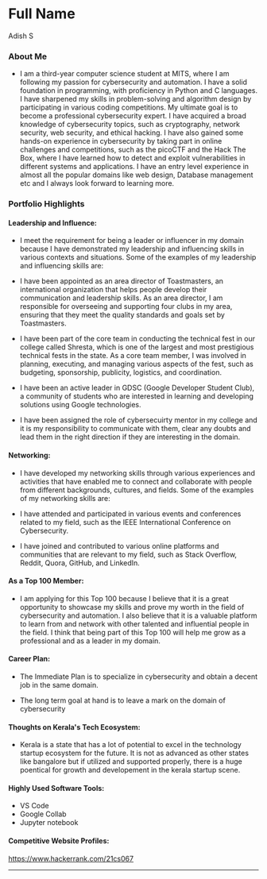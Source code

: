 # Full Name 
Adish S
### About Me

- I am a third-year computer science student at MITS, where I am following my passion for cybersecurity and automation. I have a solid foundation in programming, with proficiency in Python and C languages. I have sharpened my skills in problem-solving and algorithm design by participating in various coding competitions. My ultimate goal is to become a professional cybersecurity expert. I have acquired a broad knowledge of cybersecurity topics, such as cryptography, network security, web security, and ethical hacking. I have also gained some hands-on experience in cybersecurity by taking part in online challenges and competitions, such as the picoCTF and the Hack The Box, where I have learned how to detect and exploit vulnerabilities in different systems and applications. I have an entry level experience in almost all the popular domains like web design, Database management etc and I always look forward to learning more.


### Portfolio Highlights

#### Leadership and Influence: 

- I meet the requirement for being a leader or influencer in my domain because I have demonstrated my leadership and influencing skills in various contexts and situations. Some of the examples of my leadership and influencing skills are:

- I have been appointed as an area director of Toastmasters, an international organization that helps people develop their communication and leadership skills. As an area director, I am responsible for overseeing and supporting four clubs in my area, ensuring that they meet the quality standards and goals set by Toastmasters. 

- I have been part of the core team in conducting the technical fest in our college called Shresta, which is one of the largest and most prestigious technical fests in the state. As a core team member, I was involved in planning, executing, and managing various aspects of the fest, such as budgeting, sponsorship, publicity, logistics, and coordination. 

- I have been an active leader in GDSC (Google Developer Student Club), a community of students who are interested in learning and developing solutions using Google technologies. 

- I have been assigned the role of cybersecuirty mentor in my college and it is my responsibility to communicate with them, clear any doubts and lead them in the right direction if they are interesting in the domain.

#### Networking: 

- I have developed my networking skills through various experiences and activities that have enabled me to connect and collaborate with people from different backgrounds, cultures, and fields. Some of the examples of my networking skills are:

- I have attended and participated in various events and conferences related to my field, such as the IEEE International Conference on Cybersecurity.

- I have joined and contributed to various online platforms and communities that are relevant to my field, such as Stack Overflow, Reddit, Quora, GitHub, and LinkedIn.

#### As a Top 100 Member: 

- I am applying for this Top 100 because I believe that it is a great opportunity to showcase my skills and prove my worth in the field of cybersecurity and automation. I also believe that it is a valuable platform to learn from and network with other talented and influential people in the field. I think that being part of this Top 100 will help me grow as a professional and as a leader in my domain.

#### Career Plan:

- The Immediate Plan is to specialize in cybersecurity and obtain a decent job in the same domain.

- The long term goal at hand is to leave a mark on the domain of cybersecurity 

#### Thoughts on Kerala's Tech Ecosystem: 

- Kerala is a state that has a lot of potential to excel in the technology startup ecosystem for the future. It is not as advanced as other states like bangalore but if utilized and supported properly, there is a huge poentical for growth and developement in the kerala startup scene.

#### Highly Used Software Tools:

- VS Code 
- Google Collab 
- Jupyter notebook

#### Competitive Website Profiles:

https://www.hackerrank.com/21cs067

---